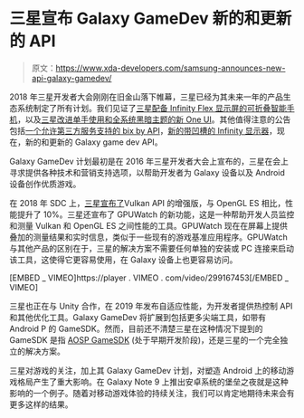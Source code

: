 # 三星宣布 Galaxy GameDev 新的和更新的 API

> 原文：<https://www.xda-developers.com/samsung-announces-new-api-galaxy-gamedev/>

2018 年三星开发者大会刚刚在旧金山落下帷幕，三星已经为其未来一年的产品生态系统制定了所有计划。我们见证了[三星配备 Infinity Flex 显示屏的可折叠智能手机](https://www.xda-developers.com/samsung-foldable-phone-infinity-flex/)，以及[三星改进单手使用和全系统黑暗主题的新 One UI](https://www.xda-developers.com/samsung-one-ui-android-pie-galaxy-s9-galaxy-note-9/)。其他值得注意的公告包括[一个允许第三方服务支持的 bix by API](https://www.xda-developers.com/samsung-bixby-api-third-party-services/)，[新的带凹槽的 Infinity 显示器](https://www.xda-developers.com/samsung-notch-infinity-display/)，现在，新的和更新的 Galaxy game dev API。

Galaxy GameDev 计划最初是在 2016 年三星开发者大会上宣布的，三星在会上寻求提供各种技术和营销支持选项，以帮助开发者为 Galaxy 设备以及 Android 设备创作优质游戏。

在 2018 年 SDC 上，[三星宣布了](http://www.samsungmobilepress.com/stories/motion-graphic-samsung-expands-developer-support-to-deliver-premium-mobile-gaming)Vulkan API 的增强版，与 OpenGL ES 相比，性能提升了 10%。三星还宣布了 GPUWatch 的新功能，这是一种帮助开发人员监控和测量 Vulkan 和 OpenGL ES 之间性能的工具。GPUWatch 现在在屏幕上提供叠加的测量结果和实时信息，类似于一些现有的游戏基准应用程序。GPUWatch 与其他产品的区别在于，三星的解决方案不需要任何单独的安装或 PC 连接来启动该工具，这使得它更容易使用，在 Galaxy 设备上也更容易访问。

[EMBED _ VIMEO]https://player . VIMEO . com/video/299167453[/EMBED _ VIMEO]

三星也正在与 Unity 合作，在 2019 年发布自适应性能，为开发者提供热控制 API 和其他优化工具。Galaxy GameDev 将扩展到包括更多尖端工具，如带有 Android P 的 GameSDK。然而，目前还不清楚三星在这种情况下提到的 GameSDK 是指 [AOSP GameSDK](https://android-review.googlesource.com/q/project:platform/frameworks/opt/gamesdk) (处于早期开发阶段)，还是三星的一个完全独立的解决方案。

三星对游戏的关注，加上其 Galaxy GameDev 计划，对塑造 Android 上的移动游戏格局产生了重大影响。在 Galaxy Note 9 上推出安卓系统的堡垒之夜就是这种影响的一个例子。随着对移动游戏体验的持续关注，我们可以肯定地期待未来会有更多这样的结果。